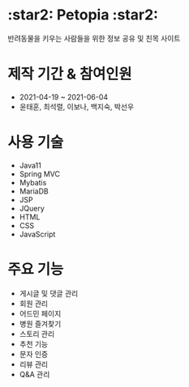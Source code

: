 <h1> :star2: Petopia :star2: </h1>

반려동물을 키우는 사람들을 위한 정보 공유 및 친목 사이트


# 제작 기간 & 참여인원
 - 2021-04-19 ~ 2021-06-04
 - 윤태훈, 최석렬, 이보나, 백지숙, 박선우


# 사용 기술
 - Java11
 - Spring MVC
 - Mybatis
 - MariaDB
 - JSP
 - JQuery
 - HTML
 - CSS
 - JavaScript


# 주요 기능
 - 게시글 및 댓글 관리
 - 회원 관리
 - 어드민 페이지
 - 병원 즐겨찾기
 - 스토리 관리
 - 추천 기능
 - 문자 인증
 - 리뷰 관리
 - Q&A 관리

